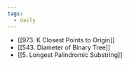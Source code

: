 ```yaml
---
tags:
  - daily
---
```

- [[973. K Closest Points to Origin]]
- [[543. Diameter of Binary Tree]]
- [[5. Longest Palindromic Substring]]